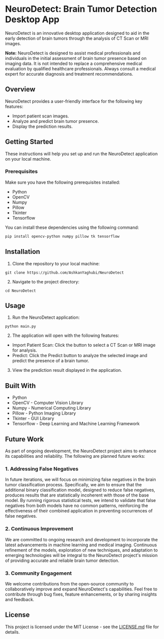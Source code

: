 # NeuroDetect: Brain Tumor Detection Desktop App

NeuroDetect is an innovative desktop application designed to aid in the early detection of brain tumors through the analysis of CT Scan or MRI images.

**Note:** NeuroDetect is designed to assist medical professionals and individuals in the initial assessment of brain tumor presence based on imaging data. It is not intended to replace a comprehensive medical evaluation by qualified healthcare professionals. Always consult a medical expert for accurate diagnosis and treatment recommendations.

## Overview

NeuroDetect provides a user-friendly interface for the following key features:

- Import patient scan images.
- Analyze and predict brain tumor presence.
- Display the prediction results.

## Getting Started

These instructions will help you set up and run the NeuroDetect application on your local machine.

### Prerequisites

Make sure you have the following prerequisites installed:

- Python
- OpenCV
- Numpy
- Pillow
- Tkinter
- Tensorflow

You can install these dependencies using the following command:

```bash
pip install opencv-python numpy pillow tk tensorflow
```

## Installation
1. Clone the repository to your local machine:

```
git clone https://github.com/AshkanYaghubi/NeuroDetect
```

2. Navigate to the project directory:

```
cd NeuroDetect
```

## Usage
1. Run the NeuroDetect application:

```
python main.py
```

2. The application will open with the following features:
- Import Patient Scan: Click the button to select a CT Scan or MRI image for analysis.
- Predict: Click the Predict button to analyze the selected image and predict the presence of a brain tumor.

3. View the prediction result displayed in the application.

## Built With

- Python
- OpenCV - Computer Vision Library
- Numpy - Numerical Computing Library
- Pillow - Python Imaging Library
- Tkinter - GUI Library
- Tensorflow - Deep Learning and Machine Learning Framework

## Future Work

As part of ongoing development, the NeuroDetect project aims to enhance its capabilities and reliability. The following are planned future works:

### 1. Addressing False Negatives

In future iterations, we will focus on minimizing false negatives in the brain tumor classification process. Specifically, we aim to ensure that the additional binary classification model, designed to reduce false negatives, produces results that are statistically incoherent with those of the base model. By running rigorous statistical tests, we intend to validate that false negatives from both models have no common patterns, reinforcing the effectiveness of their combined application in preventing occurrences of false negatives.

### 2. Continuous Improvement

We are committed to ongoing research and development to incorporate the latest advancements in machine learning and medical imaging. Continuous refinement of the models, exploration of new techniques, and adaptation to emerging technologies will be integral to the NeuroDetect project's mission of providing accurate and reliable brain tumor detection.

### 3. Community Engagement

We welcome contributions from the open-source community to collaboratively improve and expand NeuroDetect's capabilities. Feel free to contribute through bug fixes, feature enhancements, or by sharing insights and feedback.


## License
 This project is licensed under the MIT License - see the [LICENSE.md](LICENSE.md) file for details.
